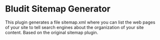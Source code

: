 # Bludit Sitemap Generator
This plugin generates a file sitemap.xml where you can list the web pages of your site to tell search engines about the organization of your site content. Based on the original sitemap plugin.

